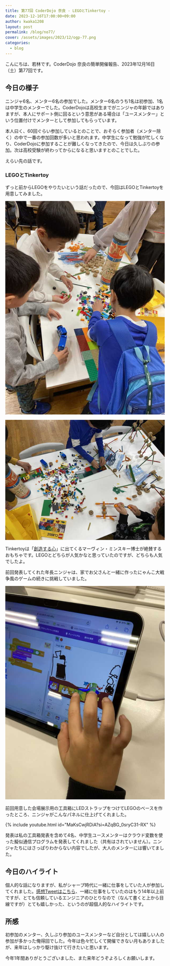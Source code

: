 ```yaml
---
title: 第77回 CoderDojo 奈良 - LEGOとTinkertoy -
date: 2023-12-16T17:00:00+09:00
author: kwaka1208
layout: post
permalink: /blog/no77/
cover: /assets/images/2023/12/ogp-77.png
categories:
  - blog
---
```

こんにちは、若林です。CoderDojo 奈良の簡単開催報告、2023年12月16日（土）第77回です。

## 今日の様子
ニンジャ6名、メンター6名の参加でした。メンター6名のうち1名は初参加、1名は中学生のメンターでした。CoderDojoは高校生までがニンジャの年齢ではありますが、本人にサポート側に回るという意思がある場合は「ユースメンター」という位置付けでメンターとして参加してもらっています。

本人曰く、60回ぐらい参加しているとのことで、おそらく参加者（メンター除く）の中で一番の参加回数が多いと思われます。中学生になって勉強が忙しくなり、CoderDojoに参加することが難しくなってきたので、今日は久しぶりの参加。次は高校受験が終わってからになると思いますとのことでした。

えらい先の話です。

### LEGOとTinkertoy

ずっと前からLEGOをやりたいという話だったので、今回はLEGOとTinkertoyを用意してみました。

![](/assets/images/2023/12/1216a.jpg)

![](/assets/images/2023/12/1216b.jpg)

Tinkertoyは「[創造する心](https://www.oreilly.co.jp//books/9784873119007/)」に出てくるマーヴィン・ミンスキー博士が絶賛するおもちゃです。LEGOとどちらが人気かなと思っていたのですが、どちらも人気でしたよ。

前回発表してくれた年長ニンジャは、家でお父さんと一緒に作ったにゃんこ大戦争風のゲームの続きに挑戦していました。

![](/assets/images/2023/12/1216c.jpg)

前回用意した会場展示用の工具箱にLEDストラップをつけてLEGOのベースを作ったところ、ニンジャがこんなパネルに仕上げてくれました。

{% include youtube.html id="MaKsCwjRDiA?si=AZqBG_0sryC31-RX" %}

発表は私の工具箱発表を含めて4名、中学生ユースメンターはクラウド変数を使った擬似通信プログラムを発表してくれました（共有はされていません）。ニンジャたちにはさっぱりわからない内容でしたが、大人のメンターには響いてました。

## 今日のハイライト
個人的な話になりますが、私がシャープ時代に一緒に仕事をしていた人が参加してくれました。[感想Tweetはこちら](https://x.com/naotama/status/1735925689294241827?s=20)、一緒に仕事をしていたのはもう14年以上前ですが、とても信頼しているエンジニアのひとりなので（なんて書くと上から目線ですが）とても嬉しかった、というのが超個人的なハイライトです。

## 所感
初参加のメンター、久しぶり参加のユースメンターなど自分としては嬉しい人の参加が多かった俺得回でした。今年は色々忙しくて開催できない月もありましたが、来年はしっかり駆け抜けて行きたいと思います。

今年1年間ありがとうございました、また来年どうぞよろしくお願いします。
